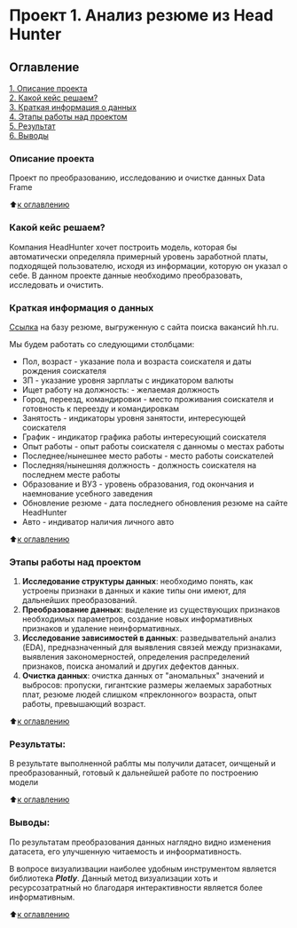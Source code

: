 # Проект 1. Анализ резюме из Head Hunter

## Оглавление  
[1. Описание проекта](https://github.com/PavelALA/Project_1/blob/master/DataScience/Блок1/Project%201/README.md#Описание-проекта)  
[2. Какой кейс решаем?](https://github.com/PavelALA/Project_1/blob/master/DataScience/Блок1/Project%201/README.md#Какой-кейс-решаем)  
[3. Краткая информация о данных](https://github.com/PavelALA/Project_1/blob/master/DataScience/Блок1/Project%201/README.md#Краткая-информация-о-данных)  
[4. Этапы работы над проектом](https://github.com/PavelALA/Project_1/blob/master/DataScience/Блок1/Project%201/README.md#Этапы-работы-над-проектом)  
[5. Результат](https://github.com/PavelALA/Project_1/blob/master/DataScience/Блок1/Project%201/README.md#Результат)    
[6. Выводы](https://github.com/PavelALA/Project_1/blob/master/DataScience/Блок1/Project%201/README.md#Выводы) 

### Описание проекта    
Проект по преобразованию, исследованию и очистке данных Data Frame

:arrow_up:[к оглавлению](https://github.com/PavelALA/Project_1/blob/master/DataScience/Блок1/Project%201/README.md#Оглавление)


### Какой кейс решаем?    
Компания HeadHunter хочет построить модель, которая бы автоматически определяла примерный уровень заработной платы, подходящей пользователю, исходя из информации, которую он указал о себе. В данном проекте данные необходимо преобразовать, исследовать и очистить.


### Краткая информация о данных
[Ссылка](https://drive.google.com/file/d/1gdtlphwvJGRHuoqyZWFZD--4Zc1TX4kf/view?usp=share_link)  на базу резюме, выгруженную с сайта поиска вакансий hh.ru.

Мы будем работать со следующими столбцами:
- Пол, возраст - указание пола и возраста соискателя и даты рождения соискателя
- ЗП - указание уровня зарплаты с индикатором валюты
- Ищет работу на должность: - желаемая должность
- Город, переезд, командировки - место проживания соискателя и готовность к переезду и командировкам
- Занятость - индикаторы уровня занятости, интересующей соискателя
- График - индикатор графика работы интересующий соискателя
- Опыт работы - опыт работы соискателя с данномы о местах работы
- Последнее/нынешнее место работы - место работы соискателей
- Последняя/нынешняя должность - должность соискателя на последнем месте работы
- Образование и ВУЗ - уровень образования, год окончания и наемнование усебного заведения
- Обновление резюме - дата последнего обновления резюме на сайте HeadHunter
- Авто - индиватор наличия личного авто
  
:arrow_up:[к оглавлению](https://github.com/PavelALA/Project_1/blob/master/DataScience/Блок1/Project%201/README.md#Оглавление)


### Этапы работы над проектом  
1. __Исследование структуры данных__: необходимо понять, как устроены признаки в данных и какие типы они имеют, для дальнейших преобразований.
2. __Преобразование данных__: выделение из существующих признаков необходимых параметров, создание новых информативных признаков и удаление неинформативных.
3. __Исследование зависимостей в данных__: разведывательнй анализ (EDA), предназначенный для выявления связей между признаками, выявления закономерностей, определения распределений признаков, поиска аномалий и других дефектов данных.
4. __Очистка данных__: очистка данных от "аномальных" значений и выбросов: пропуски, гигантские размеры желаемых заработных плат, резюме людей слишком «преклонного» возраста, опыт работы, превышающий возраст.

:arrow_up:[к оглавлению](https://github.com/PavelALA/Project_1/blob/master/DataScience/Блок1/Project%201/README.md#Оглавление)


### Результаты:  
В результате выполненной раблты мы получили датасет, оичщеный и преобразованный, готовый к дальнейшей работе по построению модели

:arrow_up:[к оглавлению](https://github.com/PavelALA/Project_1/blob/master/DataScience/Блок1/Project%201/README.md#Оглавление)


### Выводы:  
По результатам преобразования данных наглядно видно изменения датасета, его улучшенную читаемость и инфоормативность.

В вопросе визуализвации наиболее удобным инструментом является библиотека ***Plotly***. Данный метод визуализации хоть и ресурсозатратный но благодаря интерактивности является более информативным. 

:arrow_up:[к оглавлению](https://github.com/PavelALA/Project_1/blob/master/DataScience/Блок1/Project%201/README.md#Оглавление)
